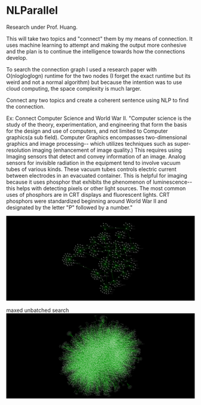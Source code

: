 # NLParallel

Research under Prof. Huang.

This will take two topics and "connect" them by my means of connection. It uses machine learning to attempt and making the output more conhesive and the plan is to continue the intelligence towards how the connections develop. 

To search the connection graph I used a research paper with O(nlogloglogn) runtime for the two nodes (I forget the exact runtime but its weird and not a normal algorithm) but because the intention was to use cloud computing, the space complexity is much larger.


Connect any two topics and create a coherent sentence using NLP to find the connection.

Ex: Connect Computer Science and World War II. 
"Computer science is the study of the theory, experimentation, and engineering that form the basis for the design and use of computers, and not limited to Computer graphics(a sub field). Computer Graphics encompasses two-dimensional graphics and image processing-- which utilizes techniques such as super-resolution imaging (enhancement of image quality.) This requires using Imaging sensors that detect and convey information of an image. Analog sensors for invisible radiation
in the equipment tend to involve vacuum tubes of various kinds. These vacuum tubes controls electric current between electrodes in an evacuated container. This is helpful for imaging because it uses phosphor that exhibits the phenomenon of luminescence-- this helps with detecting pixels or other light sources. The most common uses of phosphors are in CRT displays and fluorescent lights. CRT phosphors were standardized beginning around World War II and designated by the letter "P" followed by a number."

![3 deep](https://github.com/Compiler/NLParallel/blob/master/NetworkData/NetworkSIFData/graphBrain_3.sif.png)

maxed unbatched search
![5 deep](https://github.com/Compiler/NLParallel/blob/master/NetworkData/NetworkSIFData/graphBrain.sif_1.png)
